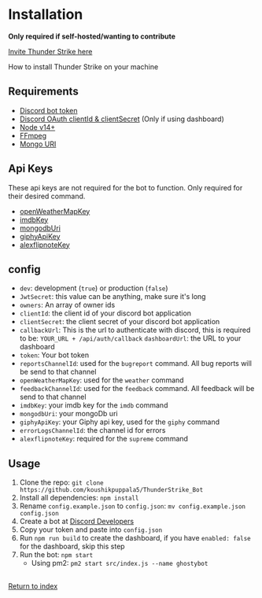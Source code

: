 # Installation

**Only required if self-hosted/wanting to contribute**

[Invite Thunder Strike here](https://discord.com/oauth2/authorize?client_id=632843197600759809&scope=bot&permissions=1945632119)

How to install Thunder Strike on your machine

## Requirements

- [Discord bot token](https://discord.com/developers/applications)
- [Discord OAuth clientId & clientSecret](https://discord.com/developers/applications) (Only if using dashboard)
- [Node v14+](https://nodejs.org/)
- [FFmpeg](https://ffmpeg.org/download.html)
- [Mongo URI](https://www.mongodb.com/)

## Api Keys

These api keys are not required for the bot to function. Only required for their desired command.

- [openWeatherMapKey](https://openweathermap.org/)
- [imdbKey](https://www.omdbapi.com/apikey.aspx)
- [mongodbUri](https://www.mongodb.com/cloud/atlas)
- [giphyApiKey](https://developers.giphy.com/)
- [alexflipnoteKey](https://discord.gg/DpxkY3x)

## config

- `dev`: development (`true`) or production (`false`)
- `JwtSecret`: this value can be anything, make sure it's long
- `owners`: An array of owner ids
- `clientId`: the client id of your discord bot application
- `clientSecret`: the client secret of your discord bot application
- `callbackUrl`: This is the url to authenticate with discord, this is required to be: `YOUR_URL + /api/auth/callback`
  `dashboardUrl`: the URL to your dashboard
- `token`: Your bot token
- `reportsChannelId`: used for the `bugreport` command. All bug reports will be send to that channel
- `openWeatherMapKey`: used for the `weather` command
- `feedbackChannelId`: used for the `feedback` command. All feedback will be send to that channel
- `imdbKey`: your imdb key for the `imdb` command
- `mongodbUri`: your mongoDb uri
- `giphyApiKey`: your Giphy api key, used for the `giphy` command
- `errorLogsChannelId`: the channel id for errors
- `alexflipnoteKey`: required for the `supreme` command

## Usage

1. Clone the repo: `git clone https://github.com/koushikpuppala5/ThunderStrike_Bot`
2. Install all dependencies: `npm install`
3. Rename `config.example.json` to `config.json`: `mv config.example.json config.json`
4. Create a bot at [Discord Developers](https://discord.com/developers/applications)
5. Copy your token and paste into `config.json`
6. Run `npm run build` to create the dashboard, if you have `enabled: false` for the dashboard, skip this step
7. Run the bot: `npm start`
   - Using pm2: `pm2 start src/index.js --name ghostybot`

##

[Return to index](README.md)
